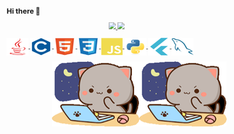 ### Hi there 👋

<div align="center">
  <a href="https://github.com/RichardCLopes">
  <img height="180em" src="https://github-readme-stats.vercel.app/api?username=RichardCLopes&show_icons=true&theme=radical&include_all_commits=true&count_private=true"/>
  <img height="180em" src="https://github-readme-stats.vercel.app/api/top-langs/?username=RichardCLopes&layout=compact&langs_count=7&theme=radical"/>
</div>
<div style="display: inline_block"><br>
  <img align="center" alt="Ric-Csharp" height="40" width="50" src="https://raw.githubusercontent.com/devicons/devicon/master/icons/java/java-plain.svg">
  <img align="center" alt="Ric-Ts" height="40" width="50" src="https://raw.githubusercontent.com/devicons/devicon/master/icons/c/c-plain.svg">
  <img align="center" alt="Ric-HTML" height="40" width="50" src="https://raw.githubusercontent.com/devicons/devicon/master/icons/html5/html5-original.svg">
  <img align="center" alt="Ric-CSS" height="40" width="50" src="https://raw.githubusercontent.com/devicons/devicon/master/icons/css3/css3-original.svg">
  <img align="center" alt="Ric-Js" height="40" width="50" src="https://raw.githubusercontent.com/devicons/devicon/master/icons/javascript/javascript-plain.svg">
  <img align="center" alt="Ric-Python" height="40" width="50" src="https://raw.githubusercontent.com/devicons/devicon/master/icons/python/python-original.svg">
  <img align="center" alt="Ric-Csharp" height="40" width="50" src="https://raw.githubusercontent.com/devicons/devicon/master/icons/flutter/flutter-plain.svg">
  <img align="center" alt="Ric-Csharp" height="40" width="50" src="https://raw.githubusercontent.com/devicons/devicon/master/icons/mysql/mysql-original.svg">
  <p><img align="right" alt="Ric-pic" height="150" src="https://github.com/RichardCLopes/RichardCLopes/blob/main/goma-cat.gif" width="200" height="157" /></p>
</div>

  <p><img align="right" alt="Ric-pic" height="150" src="https://github.com/RichardCLopes/RichardCLopes/blob/main/goma-cat.gif" width="200" height="157" /></p>
